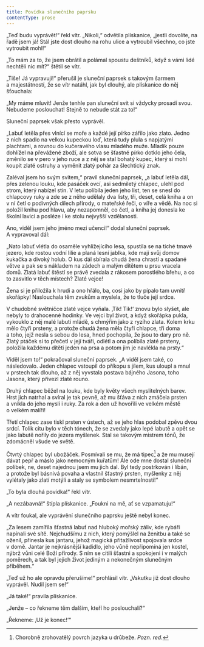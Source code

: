 ```yaml
---
title: Povídka slunečního paprsku
contentType: prose
---
```


„Teď budu vyprávět!“ řekl vítr. „Nikoli,“ odvětila plískanice, „jestli dovolíte, na řadě jsem já! Stál jste dost dlouho na rohu ulice a vytroubil všechno, co jste vytroubit mohl!“

„To mám za to, že jsem obrátil a polámal spoustu deštníků, když s vámi lidé nechtěli nic mít?“ štětil se vítr.

„Tiše! Já vypravuji!“ přerušil je sluneční paprsek s takovým šarmem a majestátností, že se vítr natáhl, jak byl dlouhý, ale plískanice do něj šťouchala:

„My máme mluvit! Jenže tenhle pan sluneční svit si vždycky prosadí svou. Nebudeme poslouchat! Stejně to nebude stát za to!“

Sluneční paprsek však přesto vyprávěl.

„Labuť letěla přes vlnící se moře a každé její pírko zářilo jako zlato. Jedno z nich spadlo na velkou kupeckou loď, která tudy plula s napjatými plachtami, a rovnou do kučeravého vlasu mladého muže. Mladík pouze dohlížel na převážené zboží, ale sotva se šťastné pírko dotklo jeho čela, změnilo se v pero v jeho ruce a z něj se stal bohatý kupec, který si mohl koupit zlaté ostruhy a vyměnit zlatý pohár za šlechtický znak.

Zaléval jsem ho svým svitem,“ pravil sluneční paprsek, „a labuť letěla dál, přes zelenou louku, kde pasáček ovcí, asi sedmiletý chlapec, ulehl pod strom, který nabízel stín. V letu políbila jeden jeho list, ten se snesl do chlapcovy ruky a zde se z něho udělaly dva listy, tři, deset, celá kniha a on v ní četl o podivných dílech přírody, o mateřské řeči, o víře a vědě. Na noc si položil knihu pod hlavu, aby nezapomněl, co četl, a kniha jej donesla ke školní lavici a posléze i ke stolu nejvyšší vzdělanosti.

Ano, viděl jsem jeho jméno mezi učenci!“ dodal sluneční paprsek. A vypravoval dál:

„Nato labuť vlétla do osaměle vyhlížejícího lesa, spustila se na tiché tmavé jezero, kde rostou vodní lilie a planá lesní jablka, kde mají svůj domov kukačka a divoký holub. O kus dál sbírala chudá žena chrastí a spadané větve a pak se s nákladem na zádech a malým dítětem u prsu vracela domů. Zlatá labuť štěstí se právě zvedala z rákosem porostlého břehu, a co to zasvitlo v těch místech? Zlaté vejce!

Žena si je přiložila k hrudi a ono hřálo, ba, cosi jako by pípalo tam uvnitř skořápky! Naslouchala těm zvukům a myslela, že to tluče její srdce.

V chudobné světničce zlaté vejce vyňala. ‚Tik! Tik!‘ znovu bylo slyšet, ale nebyly to drahocenné hodinky. Ve vejci byl život, a když skořápka pukla, vykouklo z něj malé labutí mládě, s chmýřím jako z ryzího zlata. Kolem krku mělo čtyři prsteny, a protože chudá žena měla čtyři chlapce, tři doma a toho, jejž nesla s sebou do lesa, hned pochopila, že jsou to dary pro ně. Zlatý ptáček si to přečetl v její tváři, odlétl a ona políbila zlaté prsteny, položila každému dítěti jeden na prsa a potom jim je navlékla na prsty.“

Viděl jsem to!“ pokračoval sluneční paprsek. „A viděl jsem také, co následovalo. Jeden chlapec vstoupil do příkopu s jílem, kus uloupl a mnul v prstech tak dlouho, až z něj vyvstala postava bájného Jasona, toho Jasona, který přivezl zlaté rouno.

Druhý chlapec běžel na louku, kde byly květy všech myslitelných barev. Hrst jich natrhal a svíral je tak pevně, až mu šťáva z nich zmáčela prsten a vnikla do jeho mysli i ruky. Za rok a den už hovořili ve velkém městě o velkém malíři!

Třetí chlapec zase tiskl prsten v ústech, až se jeho hlas podobal zpěvu dvou srdcí. Tolik citu bylo v těch tónech, že se zvedaly jako lepé labutě a opět se jako labutě nořily do jezera myšlenek. Stal se takovým mistrem tónů, že zdomácněl všude ve světě.

Čtvrtý chlapec byl ubožáček. Posmívali se mu, že má tipec[^19] a že mu musejí dávat pepř a máslo jako nemocným kuřatům! Ale ode mne dostal sluneční polibek, ne, deset najednou jsem mu jich dal. Byl tedy postrkován i líbán, a protože byl básnivá povaha a vlastnil šťastný prsten, myšlenky z něj vylétaly jako zlatí motýli a staly se symbolem nesmrtelnosti!“

„To byla dlouhá povídka!“ řekl vítr.

„A nezábavná!“ štípla plískanice. „Foukni na mě, ať se vzpamatuju!“

A vítr foukal, ale vyprávění slunečního paprsku ještě nebyl konec.

„Za lesem zamířila šťastná labuť nad hluboký mořský záliv, kde rybáři napínali své sítě. Nejchudšímu z nich, který pomýšlel na ženitbu a také se oženil, přinesla kus jantaru, jehož magická přitažlivost spojovala srdce v domě. Jantar je nejkrásnější kadidlo, jeho vůně nepřipomíná jen kostel, nýbrž vůni celé Boží přírody. S ním se cítili šťastni a spokojeni i v malých poměrech, a tak byl jejich život jediným a nekonečným slunečným příběhem.“

„Teď už ho ale opravdu přerušíme!“ prohlásil vítr. „Vskutku již dost dlouho vyprávěl. Nudil jsem se!“

„Já také!“ pravila plískanice.

„Jenže – co řekneme těm dalším, kteří ho poslouchali?“

„Řekneme: ‚Už je konec!‘“

[^19]: Chorobně zrohovatělý povrch jazyka u drůbeže. _Pozn. red._
